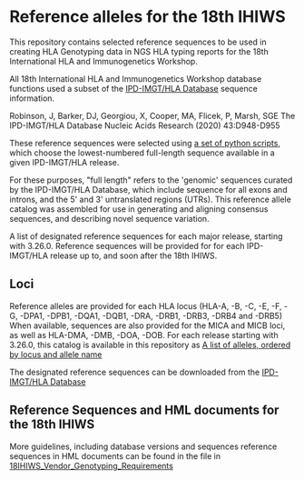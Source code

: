 # Reference alleles for the 18th IHIWS
This repository contains selected reference sequences to be used in creating HLA Genotyping data in NGS HLA typing reports for the 18th International HLA and Immunogenetics Workshop. 

All 18th International HLA and Immunogenetics Workshop database functions used a subset of the [IPD-IMGT/HLA Database](https://www.ebi.ac.uk/ipd/imgt/hla/) sequence information.

Robinson, J, Barker, DJ, Georgiou, X, Cooper, MA, Flicek, P, Marsh, SGE
The IPD-IMGT/HLA Database
Nucleic Acids Research (2020) 43:D948-D955

These reference sequences were selected using [a set of python scripts](https://github.com/IHIW/bioinformatics/tree/master/reference_alleles/generate_references), which choose the lowest-numbered full-length sequence available in a given IPD-IMGT/HLA release. 

For these purposes, "full length" refers to the 'genomic' sequences curated by the IPD-IMGT/HLA Database, which include sequence for all exons and introns, and the 5' and 3' untranslated regions (UTRs). This reference allele catalog was assembled for use in generating and aligning consensus sequences, and describing novel sequence variation. 

A list of designated reference sequences for each major release, starting with 3.26.0.  Reference sequences will be provided for for each IPD-IMGT/HLA release up to, and soon after the 18th IHIWS.

## Loci
Reference alleles are provided for each HLA locus (HLA-A, -B, -C, -E, -F, -G, -DPA1, -DPB1, -DQA1, -DQB1, -DRA, -DRB1, -DRB3, -DRB4 and -DRB5) When available, sequences are also provided for the MICA and MICB loci, as well as HLA-DMA, -DMB, -DOA, -DOB. For each release starting with 3.26.0, this catalog is available in this repository as [A list of alleles, ordered by locus and allele name](https://github.com/IHIW/bioinformatics/blob/master/reference_alleles/3.42.0_catalog/3.42.0_Reference_Alleles.txt)

The designated reference sequences can be downloaded from the [IPD-IMGT/HLA Database](https://www.ebi.ac.uk/ipd/imgt/hla/)

## Reference Sequences and HML documents for the 18th IHIWS
More guidelines, including database versions and sequences reference sequences in HML documents can be found in the file in [18IHIWS_Vendor_Genotyping_Requirements](https://github.com/IHIW/bioinformatics/blob/master/reference_alleles/18IHIWS_Vendor_Genotyping_Requirements.md)

